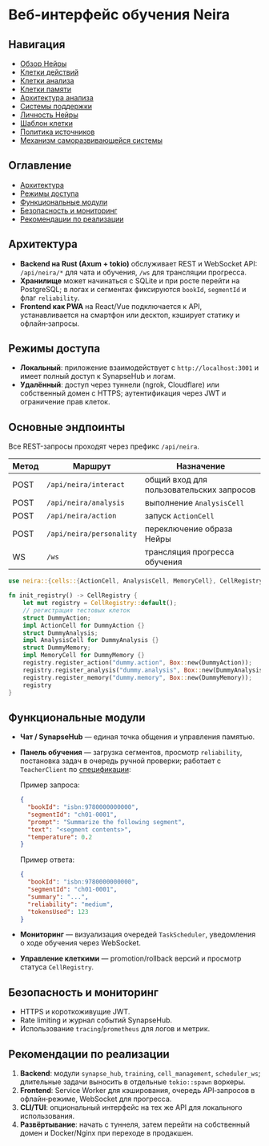 # Веб-интерфейс обучения Neira

<!-- neira:meta
id: NEI-20250904-120910-web-interface-cell-registry
intent: docs
summary: Добавлен пример регистрации клеток через CellRegistry.
-->

## Навигация
- [Обзор Нейры](README.md)
- [Клетки действий](action-cells.md)
- [Клетки анализа](analysis-cells.md)
- [Клетки памяти](memory-cells.md)
- [Архитектура анализа](analysis-architecture.md)
- [Системы поддержки](support-systems.md)
- [Личность Нейры](personality.md)
- [Шаблон клетки](cell-template.md)
- [Политика источников](source-policy.md)
- [Механизм саморазвивающейся системы](self-updating-system.md)

## Оглавление
- [Архитектура](#архитектура)
- [Режимы доступа](#режимы-доступа)
- [Функциональные модули](#функциональные-модули)
- [Безопасность и мониторинг](#безопасность-и-мониторинг)
- [Рекомендации по реализации](#рекомендации-по-реализации)

## Архитектура
- **Backend на Rust (Axum + tokio)** обслуживает REST и WebSocket API: `/api/neira/*` для чата и обучения, `/ws` для трансляции прогресса.
- **Хранилище** может начинаться с SQLite и при росте перейти на PostgreSQL; в логах и сегментах фиксируются `bookId`, `segmentId` и флаг `reliability`.
- **Frontend как PWA** на React/Vue подключается к API, устанавливается на смартфон или десктоп, кэширует статику и офлайн‑запросы.

## Режимы доступа
- **Локальный**: приложение взаимодействует с `http://localhost:3001` и имеет полный доступ к SynapseHub и логам.
- **Удалённый**: доступ через туннели (ngrok, Cloudflare) или собственный домен с HTTPS; аутентификация через JWT и ограничение прав клеток.

## Основные эндпоинты
Все REST-запросы проходят через префикс `/api/neira`.

| Метод | Маршрут | Назначение |
|-------|---------|-----------|
| POST | `/api/neira/interact` | общий вход для пользовательских запросов |
| POST | `/api/neira/analysis` | выполнение `AnalysisCell` |
| POST | `/api/neira/action` | запуск `ActionCell` |
| POST | `/api/neira/personality` | переключение образа Нейры |
| WS   | `/ws` | трансляция прогресса обучения |

```rust
use neira::{cells::{ActionCell, AnalysisCell, MemoryCell}, CellRegistry};

fn init_registry() -> CellRegistry {
    let mut registry = CellRegistry::default();
    // регистрация тестовых клеток
    struct DummyAction;
    impl ActionCell for DummyAction {}
    struct DummyAnalysis;
    impl AnalysisCell for DummyAnalysis {}
    struct DummyMemory;
    impl MemoryCell for DummyMemory {}
    registry.register_action("dummy.action", Box::new(DummyAction));
    registry.register_analysis("dummy.analysis", Box::new(DummyAnalysis));
    registry.register_memory("dummy.memory", Box::new(DummyMemory));
    registry
}
```

## Функциональные модули
- **Чат / SynapseHub** — единая точка общения и управления памятью.
- **Панель обучения** — загрузка сегментов, просмотр `reliability`, постановка задач в очередь ручной проверки; работает с `TeacherClient` по [спецификации](training.md#api-teacherclient):

    Пример запроса:
    ```json
    {
      "bookId": "isbn:9780000000000",
      "segmentId": "ch01-0001",
      "prompt": "Summarize the following segment",
      "text": "<segment contents>",
      "temperature": 0.2
    }
    ```

    Пример ответа:
    ```json
    {
      "bookId": "isbn:9780000000000",
      "segmentId": "ch01-0001",
      "summary": "...",
      "reliability": "medium",
      "tokensUsed": 123
    }
    ```
- **Мониторинг** — визуализация очередей `TaskScheduler`, уведомления о ходе обучения через WebSocket.
- **Управление клеткими** — promotion/rollback версий и просмотр статуса `CellRegistry`.

## Безопасность и мониторинг
- HTTPS и короткоживущие JWT.
- Rate limiting и журнал событий SynapseHub.
- Использование `tracing`/`prometheus` для логов и метрик.

## Рекомендации по реализации
1. **Backend**: модули `synapse_hub`, `training`, `cell_management`, `scheduler_ws`; длительные задачи выносить в отдельные `tokio::spawn` воркеры.
2. **Frontend**: Service Worker для кэширования, очередь API‑запросов в офлайн‑режиме, WebSocket для прогресса.
3. **CLI/TUI**: опциональный интерфейс на тех же API для локального использования.
4. **Развёртывание**: начать с туннеля, затем перейти на собственный домен и Docker/Nginx при переходе в продакшен.
